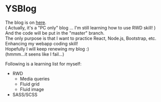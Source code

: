 # YSBlog
The blog is on [here](https://yoyoshih.github.io/YSBlog/).  
( Actually, it's a "PC only" blog ... I'm still learning how to use RWD skill! )  
And the code will be put in the "master" branch.  
The only purpose is that I want to practice React, Node.js, Bootstrap, etc.  
Enhancing my webapp coding skill!  
Hopefully I will keep renewing my blog :)  
(hmmm...it seens like I fail...)
  
Following is a learning list for myself:  
* RWD
  * Media queries
  * Fluid grid
  * Fluid image
* SASS/SCSS
